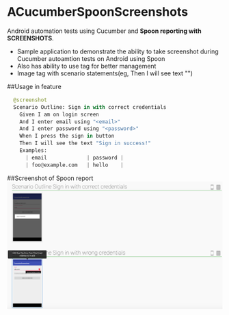 # ACucumberSpoonScreenshots
Android automation tests using Cucumber and **Spoon reporting with SCREENSHOTS**.
* Sample application to demonstrate the ability to take screenshot during Cucumber autoamtion tests on Android using Spoon
* Also has ability to use tag for better management
* Image tag with scenario statements(eg, Then I will see text "<text>")

##Usage in feature
```python
  @screenshot
  Scenario Outline: Sign in with correct credentials
    Given I am on login screen
    And I enter email using "<email>"
    And I enter password using "<password>"
    When I press the sign in button
    Then I will see the text "Sign in success!"
    Examples:
      | email             | password |
      | foo@example.com   | hello    |
```

##Screenshot of Spoon report
![screenshot](https://github.com/cooperkong/ACucumberSpoonScreenshots/blob/master/screenshot.png)

